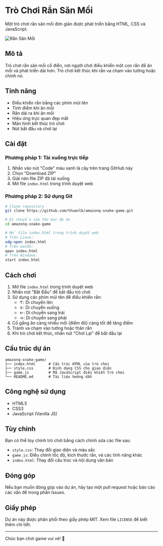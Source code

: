 # Trò Chơi Rắn Săn Mồi

Một trò chơi rắn săn mồi đơn giản được phát triển bằng HTML, CSS và JavaScript.

![Rắn Săn Mồi](https://i.imgur.com/JfXDJYu.png)

## Mô tả

Trò chơi rắn săn mồi cổ điển, nơi người chơi điều khiển một con rắn để ăn mồi và phát triển dài hơn. Trò chơi kết thúc khi rắn va chạm vào tường hoặc chính nó.

## Tính năng

- Điều khiển rắn bằng các phím mũi tên
- Tính điểm khi ăn mồi
- Rắn dài ra khi ăn mồi
- Hiệu ứng trực quan đẹp mắt
- Màn hình kết thúc trò chơi
- Nút bắt đầu và chơi lại

## Cài đặt

### Phương pháp 1: Tải xuống trực tiếp

1. Nhấn vào nút "Code" màu xanh lá cây trên trang GitHub này
2. Chọn "Download ZIP"
3. Giải nén file ZIP đã tải xuống
4. Mở file `index.html` trong trình duyệt web

### Phương pháp 2: Sử dụng Git

```bash
# Clone repository
git clone https://github.com/thuanlb/amazonq-snake-game.git

# Di chuyển vào thư mục dự án
cd amazonq-snake-game

# Mở file index.html trong trình duyệt web
# Trên Linux:
xdg-open index.html
# Trên macOS:
open index.html
# Trên Windows:
start index.html
```

## Cách chơi

1. Mở file `index.html` trong trình duyệt web
2. Nhấn nút "Bắt Đầu" để bắt đầu trò chơi
3. Sử dụng các phím mũi tên để điều khiển rắn:
   - ↑: Di chuyển lên
   - ↓: Di chuyển xuống
   - ←: Di chuyển sang trái
   - →: Di chuyển sang phải
4. Cố gắng ăn càng nhiều mồi (điểm đỏ) càng tốt để tăng điểm
5. Tránh va chạm vào tường hoặc thân rắn
6. Khi trò chơi kết thúc, nhấn nút "Chơi Lại" để bắt đầu lại

## Cấu trúc dự án

```
amazonq-snake-game/
├── index.html      # Cấu trúc HTML của trò chơi
├── style.css       # Định dạng CSS cho giao diện
├── game.js         # Mã JavaScript điều khiển trò chơi
└── README.md       # Tài liệu hướng dẫn
```

## Công nghệ sử dụng

- HTML5
- CSS3
- JavaScript (Vanilla JS)

## Tùy chỉnh

Bạn có thể tùy chỉnh trò chơi bằng cách chỉnh sửa các file sau:

- `style.css`: Thay đổi giao diện và màu sắc
- `game.js`: Điều chỉnh tốc độ, kích thước rắn, và các tính năng khác
- `index.html`: Thay đổi cấu trúc và nội dung văn bản

## Đóng góp

Nếu bạn muốn đóng góp vào dự án, hãy tạo một pull request hoặc báo cáo các vấn đề trong phần Issues.

## Giấy phép

Dự án này được phân phối theo giấy phép MIT. Xem file `LICENSE` để biết thêm chi tiết.

---

Chúc bạn chơi game vui vẻ! 🐍
